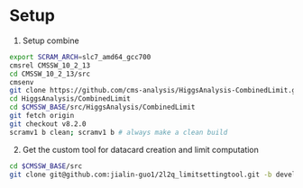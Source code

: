 # Setup

1. Setup combine

  ```bash
  export SCRAM_ARCH=slc7_amd64_gcc700
  cmsrel CMSSW_10_2_13
  cd CMSSW_10_2_13/src
  cmsenv
  git clone https://github.com/cms-analysis/HiggsAnalysis-CombinedLimit.git HiggsAnalysis/CombinedLimit
  cd HiggsAnalysis/CombinedLimit
  cd $CMSSW_BASE/src/HiggsAnalysis/CombinedLimit
  git fetch origin
  git checkout v8.2.0
  scramv1 b clean; scramv1 b # always make a clean build
  ```

2. Get the custom tool for datacard creation and limit computation

  ```bash
  cd $CMSSW_BASE/src
  git clone git@github.com:jialin-guo1/2l2q_limitsettingtool.git -b develop
  ```

